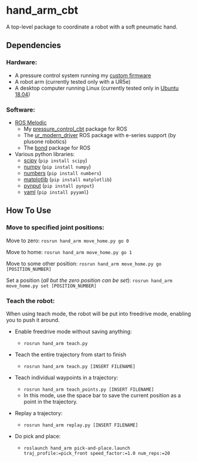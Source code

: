 # hand_arm_cbt
A top-level package to coordinate a robot with a soft pneumatic hand.


## Dependencies
### Hardware:
- A pressure control system running my [custom firmware](https://github.com/cbteeple/pressure_controller)
- A robot arm (currently tested only with a UR5e)
- A desktop computer running Linux (currently tested only in [Ubuntu 18.04](https://ubuntu.com/download/desktop))

### Software:
- [ROS Melodic](http://wiki.ros.org/melodic/Installation)
	- My [pressure_control_cbt](https://github.com/cbteeple/pressure_control_cbt) package for ROS
	- The [ur_modern_driver](https://github.com/plusone-robotics/ur_modern_driver/tree/add-e-series-support) ROS package with e-series support (by plusone robotics)
	- The [bond](https://github.com/ros/bond_core) package for ROS
- Various python libraries:
	- [scipy](https://www.scipy.org/) (`pip install scipy`)
	- [numpy](https://www.numpy.org/) (`pip install numpy`)
	- [numbers](https://docs.python.org/2/library/numbers.html) (`pip install numbers`)
	- [matplotlib](https://matplotlib.org/) (`pip install matplotlib`)
	- [pynput](https://pypi.org/project/pynput/) (`pip install pynput`)
	- [yaml](https://pyyaml.org/wiki/PyYAMLDocumentation) (`pip install pyyaml`)

## How To Use
### Move to specified joint positions:
Move to zero:
`rosrun hand_arm move_home.py go 0`

Move to home:
`rosrun hand_arm move_home.py go 1`

Move to some other position:
`rosrun hand_arm move_home.py go [POSITION_NUMBER]`

Set a position (*all but the zero position can be set*):
`rosrun hand_arm move_home.py set [POSITION_NUMBER]`


### Teach the robot:
When using teach mode, the robot will be put into freedrive mode, enabling you to push it around.

- Enable freedrive mode without saving anything:
	- `rosrun hand_arm teach.py`

- Teach the entire trajectory from start to finish 
	- `rosrun hand_arm teach.py [INSERT FILENAME]`

- Teach individual waypoints in a trajectory:
	- `rosrun hand_arm teach_points.py [INSERT FILENAME]`
	- In this mode, use the space bar to save the current position as a point in the trajectory.

- Replay a trajectory:
	- `rosrun hand_arm replay.py [INSERT FILENAME]`
	
- Do pick and place:
	- `roslaunch hand_arm pick-and-place.launch traj_profile:=pick_front speed_factor:=1.0 num_reps:=20`



